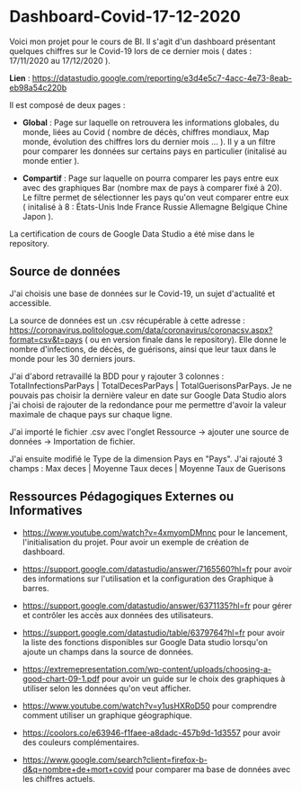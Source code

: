 # Dashboard-Covid-17-12-2020

Voici mon projet pour le cours de BI. 
Il s'agit d'un dashboard présentant quelques chiffres sur le Covid-19 lors de ce dernier mois ( dates : 17/11/2020 au 17/12/2020 ).

**Lien** : https://datastudio.google.com/reporting/e3d4e5c7-4acc-4e73-8eab-eb98a54c220b

Il est composé de deux pages : 

* **Global** : Page sur laquelle on retrouvera les informations globales, du monde, liées au Covid ( nombre de décès, chiffres mondiaux, Map monde, évolution des chiffres lors du dernier mois ... ). Il y a un filtre pour comparer les données sur certains pays en particulier (initalisé au monde entier ).

* **Compartif** : Page sur laquelle on pourra comparer les pays entre eux avec des graphiques Bar (nombre max de pays à comparer fixé à 20). Le filtre permet de sélectionner les pays qu'on veut comparer entre eux ( initalisé à 8 : États-Unis Inde France Russie Allemagne Belgique Chine Japon ).

La certification de cours de Google Data Studio a été mise dans le repository.

## Source de données

J'ai choisis une base de données sur le Covid-19, un sujet d'actualité et accessible. 

La source de données est un .csv récupérable à cette adresse : https://coronavirus.politologue.com/data/coronavirus/coronacsv.aspx?format=csv&t=pays ( ou en version finale dans le repository).
Elle donne le nombre d'infections, de décès, de guérisons, ainsi que leur taux dans le monde pour les 30 derniers jours.

J'ai d'abord retravaillé la BDD pour y rajouter 3 colonnes : TotalInfectionsParPays	| TotalDecesParPays |	TotalGuerisonsParPays. 
Je ne pouvais pas choisir la dernière valeur en date sur Google Data Studio alors j'ai choisi de rajouter de la redondance pour me permettre d'avoir la valeur maximale de chaque pays sur chaque ligne.

J'ai importé le fichier .csv avec l'onglet Ressource -> ajouter une source de données -> Importation de fichier.

J'ai ensuite modifié le Type de la dimension Pays en "Pays".
J'ai rajouté 3 champs : Max deces | Moyenne Taux deces | Moyenne Taux de Guerisons 

## Ressources Pédagogiques Externes ou Informatives

* https://www.youtube.com/watch?v=4xmyomDMnnc pour le lancement, l'initialisation du projet. Pour avoir un exemple de création de dashboard.

* https://support.google.com/datastudio/answer/7165560?hl=fr pour avoir des informations sur l'utilisation et la configuration des Graphique à barres.

* https://support.google.com/datastudio/answer/6371135?hl=fr pour gérer et contrôler les accès aux données des utilisateurs.

* https://support.google.com/datastudio/table/6379764?hl=fr pour avoir la liste des fonctions disponibles sur Google Data studio lorsqu'on ajoute un champs dans la source de données.

* https://extremepresentation.com/wp-content/uploads/choosing-a-good-chart-09-1.pdf pour avoir un guide sur le choix des graphiques à utiliser selon les données qu'on veut afficher.

* https://www.youtube.com/watch?v=y1usHXRoD50 pour comprendre comment utiliser un graphique géographique.

* https://coolors.co/e63946-f1faee-a8dadc-457b9d-1d3557 pour avoir des couleurs complémentaires.

* https://www.google.com/search?client=firefox-b-d&q=nombre+de+mort+covid pour comparer ma base de données avec les chiffres actuels. 






